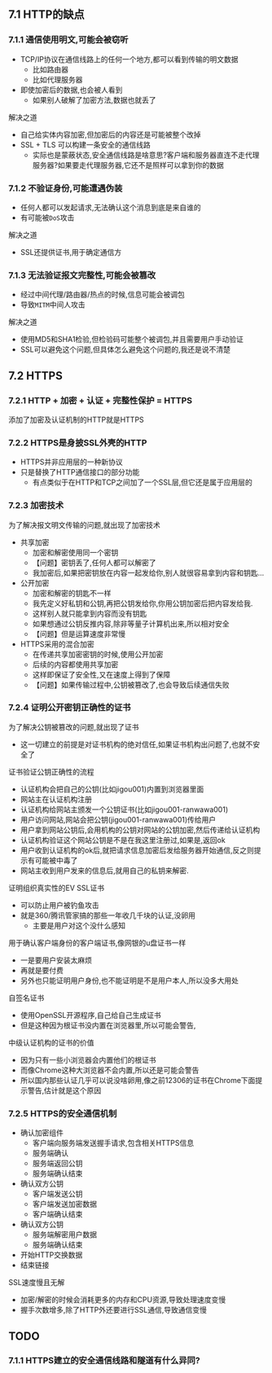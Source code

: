 ## 7.1 HTTP的缺点
### 7.1.1 通信使用明文,可能会被窃听
- TCP/IP协议在通信线路上的任何一个地方,都可以看到传输的明文数据
  - 比如路由器
  - 比如代理服务器
- 即使加密后的数据,也会被人看到
  - 如果别人破解了加密方法,数据也就丢了
  
解决之道
- 自己给实体内容加密,但加密后的内容还是可能被整个改掉
- SSL + TLS 可以构建一条安全的通信线路
  - 实际也是蒙蔽状态,安全通信线路是啥意思?客户端和服务器直连不走代理服务器?如果要走代理服务器,它还不是照样可以拿到你的数据
### 7.1.2 不验证身份,可能遭遇伪装
- 任何人都可以发起请求,无法确认这个消息到底是来自谁的
- 有可能被`DoS`攻击

解决之道
- SSL还提供证书,用于确定通信方

### 7.1.3 无法验证报文完整性,可能会被篡改
- 经过中间代理/路由器/热点的时候,信息可能会被调包
- 导致`MITM`中间人攻击

解决之道
- 使用MD5和SHA1检验,但检验码可能整个被调包,并且需要用户手动验证
- SSL可以避免这个问题,但具体怎么避免这个问题的,我还是说不清楚
## 7.2  HTTPS
### 7.2.1 HTTP + 加密 + 认证 + 完整性保护 = HTTPS
添加了加密及认证机制的HTTP就是HTTPS
### 7.2.2 HTTPS是身披SSL外壳的HTTP
- HTTPS并非应用层的一种新协议
- 只是替换了HTTP通信接口的部分功能
  - 有点类似于在HTTP和TCP之间加了一个SSL层,但它还是属于应用层的
### 7.2.3 加密技术
为了解决报文明文传输的问题,就出现了加密技术

- 共享加密
  - 加密和解密使用同一个密钥
  - 【问题】密钥丢了,任何人都可以解密了
  - 我加密后,如果把密钥放在内容一起发给你,别人就很容易拿到内容和钥匙...
- 公开加密
  - 加密和解密的钥匙不一样
  - 我先定义好私钥和公钥,再把公钥发给你,你用公钥加密后把内容发给我.
  - 这样别人就只能拿到内容而没有钥匙
  - 如果想通过公钥反推内容,除非等量子计算机出来,所以相对安全
  - 【问题】但是运算速度非常慢
- HTTPS采用的混合加密
  - 在传递共享加密密钥的时候,使用公开加密
  - 后续的内容都使用共享加密
  - 这样即保证了安全性,又在速度上得到了保障
  - 【问题】如果传输过程中,公钥被篡改了,也会导致后续通信失败
### 7.2.4 证明公开密钥正确性的证书 
为了解决公钥被篡改的问题,就出现了证书
- 这一切建立的前提是对证书机构的绝对信任,如果证书机构出问题了,也就不安全了

证书验证公钥正确性的流程
- 认证机构会把自己的公钥(比如jigou001)内置到浏览器里面
- 网站主在认证机构注册
- 认证机构给网站主颁发一个公钥证书(比如jigou001-ranwawa001)
- 用户访问网站,网站会把公钥(jigou001-ranwawa001)传给用户
- 用户拿到网站公钥后,会用机构的公钥对网站的公钥加密,然后传递给认证机构
- 认证机构验证这个网站公钥是不是在我这里注册过,如果是,返回ok
- 用户收到认证机构的ok后,就把请求信息加密后发给服务器开始通信,反之则提示有可能被中毒了
- 网站主收到用户发来的信息后,就用自己的私钥来解密.

证明组织真实性的EV SSL证书
- 可以防止用户被钓鱼攻击
- 就是360/腾讯管家搞的那些一年收几千块的认证,没卵用
  - 主要是用户对这个没什么感知
  
用于确认客户端身份的客户端证书,像网银的u盘证书一样
- 一是要用户安装太麻烦
- 再就是要付费
- 另外也只能证明用户身份,也不能证明是不是用户本人,所以没多大用处

自签名证书
- 使用OpenSSL开源程序,自己给自己生成证书
- 但是这种因为根证书没内置在浏览器里,所以可能会警告,

中级认证机构的证书的价值
- 因为只有一些小浏览器会内置他们的根证书
- 而像Chrome这种大浏览器不会内置,所以还是可能会警告
- 所以国内那些认证几乎可以说没啥卵用,像之前12306的证书在Chrome下面提示警告,估计就是这个原因

### 7.2.5 HTTPS的安全通信机制
- 确认加密组件
  - 客户端向服务端发送握手请求,包含相关HTTPS信息
  - 服务端确认
  - 服务端返回公钥
  - 服务端确认结束
- 确认双方公钥
  - 客户端发送公钥
  - 客户端发送加密数据
  - 客户端确认结束
- 确认双方公钥
  - 服务端解密用户数据
  - 服务端确认结束
- 开始HTTP交换数据
- 结束链接

SSL速度慢且无解
- 加密/解密的时候会消耗更多的内存和CPU资源,导致处理速度变慢
- 握手次数增多,除了HTTP外还要进行SSL通信,导致通信变慢
## TODO
### 7.1.1 HTTPS建立的安全通信线路和隧道有什么异同?
